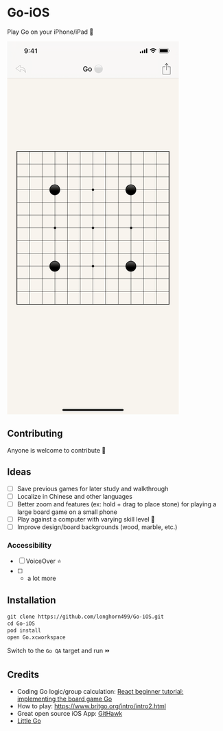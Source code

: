 # Go-iOS

Play Go on your iPhone/iPad :iphone:

![screenshot](/images/screenshots/board1.png)

## Contributing

Anyone is welcome to contribute 🤝

## Ideas

- [ ] Save previous games for later study and walkthrough
- [ ] Localize in Chinese and other languages
- [ ] Better zoom and features (ex: hold + drag to place stone) for playing a large board game on a small phone
- [ ] Play against a computer with varying skill level :robot:
- [ ] Improve design/board backgrounds (wood, marble, etc.)

### Accessibility

- [ ] VoiceOver :star:
- [ ] + a lot more

## Installation

```
git clone https://github.com/longhorn499/Go-iOS.git
cd Go-iOS
pod install
open Go.xcworkspace
```
Switch to the `Go QA` target and run :fast_forward:

## Credits

- Coding Go logic/group calculation: [React beginner tutorial: implementing the board game Go](http://cjlarose.com/2014/01/09/react-board-game-tutorial.html)
- How to play: https://www.britgo.org/intro/intro2.html
- Great open source iOS App: [GitHawk](https://github.com/GitHawkApp/GitHawk)
- [Little Go](https://github.com/herzbube/littlego)
